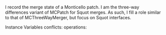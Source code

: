 I record the merge state of a Monticello patch.
I am the three-way differences variant of MCPatch for Squot merges. As such, I fill a role similar to that of MCThreeWayMerger, but focus on Squot interfaces.

Instance Variables
	conflicts:		<Collection of MCConflict>
	operations:		<Collection of MCPatchOperation>